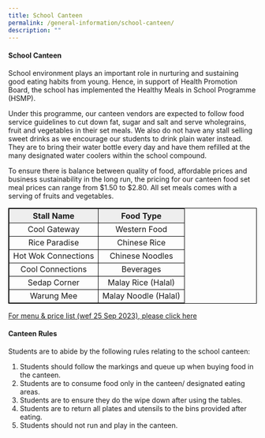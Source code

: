 ```yaml
---
title: School Canteen
permalink: /general-information/school-canteen/
description: ""
---
```

#### School Canteen

School environment plays an important role in nurturing and sustaining good eating habits from young. Hence, in support of Health Promotion Board, the school has implemented the Healthy Meals in School Programme (HSMP).
 
Under this programme, our canteen vendors are expected to follow food service guidelines to cut down fat, sugar and salt and serve wholegrains, fruit and vegetables in their set meals. We also do not have any stall selling sweet drinks as we encourage our students to drink plain water instead. They are to bring their water bottle every day and have them refilled at the many designated water coolers within the school compound. 

To ensure there is balance between quality of food, affordable prices and business sustainability in the long run, the pricing for our canteen food set meal prices can range from $1.50 to $2.80. All set meals comes with a serving of fruits and vegetables.

<style>
table, td, th {
  border: 1px solid black;
}

table {
  border-collapse: collapse;
  width: 100%;
}
	
td {
  text-align: center;
}
</style>

<table>
	<tbody><tr>
		<th bgcolor="#eee"> Stall Name </th>
		<th bgcolor="#eee"> Food Type </th>
  	</tr>
	<tr>
		<td> Cool Gateway </td>
		<td> Western Food </td>
	</tr>
	<tr>
		<td> Rice Paradise </td>
		<td> Chinese Rice </td>
	</tr>
	<tr>
		<td> Hot Wok Connections </td>
		<td> Chinese Noodles </td>
	</tr>
	<tr>
		<td> Cool Connections </td>
		<td> Beverages </td>
	</tr>
	<tr>
		<td> Sedap Corner </td>
		<td> Malay Rice (Halal) </td>
	</tr>
	<tr>
		<td> Warung Mee </td>
		<td> Malay Noodle (Halal) </td>
	</tr></tbody></table>

[For menu &amp; price list (wef 25 Sep 2023), please click here](/files/revised%20canteen%20prices%20wef%2025sep2023.pdf)

#### Canteen Rules

Students are to abide by the following rules relating to the school canteen:

1.	Students should follow the markings and queue up when buying food in the canteen.
2.	Students are to consume food only in the canteen/ designated eating areas.
3.	Students are to ensure they do the wipe down after using the tables.
4.	Students are to return all plates and utensils to the bins provided after eating.
5.	Students should not run and play in the canteen.
